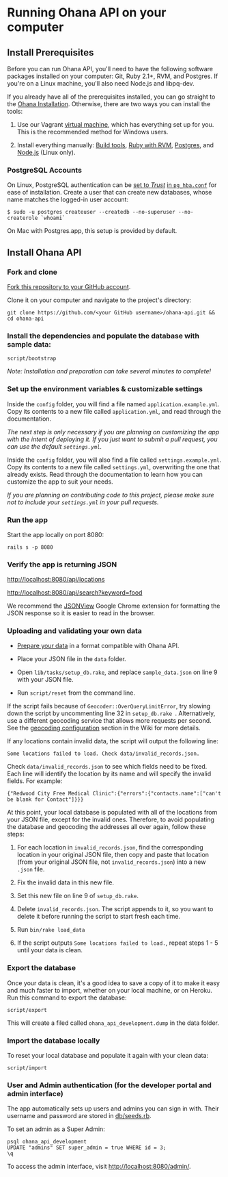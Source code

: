 # Running Ohana API on your computer

## Install Prerequisites

Before you can run Ohana API, you'll need to have the following software
packages installed on your computer: Git, Ruby 2.1+, RVM, and Postgres.
If you're on a Linux machine, you'll also need Node.js and libpq-dev.

If you already have all of the prerequisites installed, you can go straight
to the [Ohana Installation](#install-ohana-api). Otherwise, there are two ways
you can install the tools:

1. Use our Vagrant [virtual machine][dev-box], which has everything set up for
you. This is the recommended method for Windows users.

[dev-box]: https://github.com/codeforamerica/ohana-api-dev-box

2. Install everything manually: [Build tools][build-tools], [Ruby with RVM][ruby],
[Postgres][postgres], and [Node.js][node] (Linux only).

[build-tools]: https://github.com/codeforamerica/howto/blob/master/Build-Tools.md
[ruby]: https://github.com/codeforamerica/howto/blob/master/Ruby.md
[postgres]: https://github.com/codeforamerica/howto/blob/master/PostgreSQL.md
[node]: https://github.com/codeforamerica/howto/blob/master/Node.js.md

### PostgreSQL Accounts

On Linux, PostgreSQL authentication can be [set to _Trust_](http://www.postgresql.org/docs/9.1/static/auth-methods.html#AUTH-TRUST) [in `pg_hba.conf`](https://wiki.postgresql.org/wiki/Client_Authentication) for ease of installation. Create a user that can create new databases, whose name matches the logged-in user account:

    $ sudo -u postgres createuser --createdb --no-superuser --no-createrole `whoami`

On Mac with Postgres.app, this setup is provided by default.

## Install Ohana API

### Fork and clone

[Fork this repository to your GitHub account][fork].

Clone it on your computer and navigate to the project's directory:

    git clone https://github.com/<your GitHub username>/ohana-api.git && cd ohana-api

[fork]: http://help.github.com/fork-a-repo/

### Install the dependencies and populate the database with sample data:

    script/bootstrap

_Note: Installation and preparation can take several minutes to complete!_

### Set up the environment variables & customizable settings

Inside the `config` folder, you will find a file named `application.example.yml`.
Copy its contents to a new file called `application.yml`, and read through the documentation.

_The next step is only necessary if you are planning on customizing the app with_
_the intent of deploying it. If you just want to submit a pull request, you can_
_use the default `settings.yml`._

Inside the `config` folder, you will also find a file called
`settings.example.yml`. Copy its contents to a new file called `settings.yml`,
overwriting the one that already exists. Read through the documentation to
learn how you can customize the app to suit your needs.

_If you are planning on contributing code to this project, please make sure not_
_to include your `settings.yml` in your pull requests._

### Run the app

Start the app locally on port 8080:

    rails s -p 8080

### Verify the app is returning JSON

[http://localhost:8080/api/locations](http://localhost:8080/api/locations)

[http://localhost:8080/api/search?keyword=food](http://localhost:8080/api/search?keyword=food)

We recommend the [JSONView][jsonview] Google Chrome extension for formatting
the JSON response so it is easier to read in the browser.

[jsonview]: https://chrome.google.com/webstore/detail/jsonview/chklaanhfefbnpoihckbnefhakgolnmc

### Uploading and validating your own data

- [Prepare your data][prepare] in a format compatible with Ohana API.

- Place your JSON file in the `data` folder.

- Open `lib/tasks/setup_db.rake`, and replace `sample_data.json` on line 9
with your JSON file.

- Run `script/reset` from the command line.

If the script fails because of `Geocoder::OverQueryLimitError`, try slowing
down the script by uncommenting line 32 in `setup_db.rake `. Alternatively,
use a different geocoding service that allows more requests per second.
See the [geocoding configuration][geocode] section in the Wiki for more details.

If any locations contain invalid data, the script will output the following line:
```
Some locations failed to load. Check data/invalid_records.json.
```
Check `data/invalid_records.json` to see which fields need to be fixed.
Each line will identify the location by its name and will specify the invalid
fields. For example:
```
{"Redwood City Free Medical Clinic":{"errors":{"contacts.name":["can't be blank for Contact"]}}}
```
At this point, your local database is populated with all of the locations from your
JSON file, except for the invalid ones. Therefore, to avoid populating the database
and geocoding the addresses all over again, follow these steps:

1. For each location in `invalid_records.json`, find the corresponding location
in your original JSON file, then copy and paste that location (from your
original JSON file, not `invalid_records.json`) into a new `.json` file.

2. Fix the invalid data in this new file.

3. Set this new file on line 9 of `setup_db.rake`.

4. Delete `invalid_records.json`. The script appends to it, so you want to
delete it before running the script to start fresh each time.

5. Run `bin/rake load_data`

6. If the script outputs `Some locations failed to load.`, repeat steps 1 - 5
until your data is clean.

[prepare]: https://github.com/codeforamerica/ohana-api/wiki/Populating-the-Postgres-database-from-a-JSON-file
[geocode]: https://github.com/codeforamerica/ohana-api/wiki/How-to-deploy-the-Ohana-API-to-your-Heroku-account#geocoding-configuration

### Export the database

Once your data is clean, it's a good idea to save a copy of it to make it easy
and much faster to import, whether on your local machine, or on Heroku.
Run this command to export the database:

```
script/export
```
This will create a filed called `ohana_api_development.dump` in the data folder.

### Import the database locally

To reset your local database and populate it again with your clean data:
```
script/import
```

### User and Admin authentication (for the developer portal and admin interface)

The app automatically sets up users and admins you can sign in with.
Their username and password are stored in [db/seeds.rb][seeds].

[seeds]: https://github.com/codeforamerica/ohana-api/blob/master/db/seeds.rb

To set an admin as a Super Admin:

    psql ohana_api_development
    UPDATE "admins" SET super_admin = true WHERE id = 3;
    \q

To access the admin interface, visit [http://localhost:8080/admin/](http://localhost:8080/admin/).
